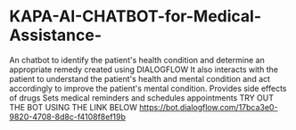 # KAPA-AI-CHATBOT-for-Medical-Assistance-
An chatbot to identify the patient's health condition and determine an appropriate remedy created using DIALOGFLOW
It also interacts with the patient to understand the patient's health and mental condition and act accordingly to improve the patient's mental condition.
Provides side effects of drugs
Sets medical reminders and schedules appointments
TRY OUT THE BOT USING THE LINK BELOW
https://bot.dialogflow.com/17bca3e0-9820-4708-8d8c-f4108f8ef19b
